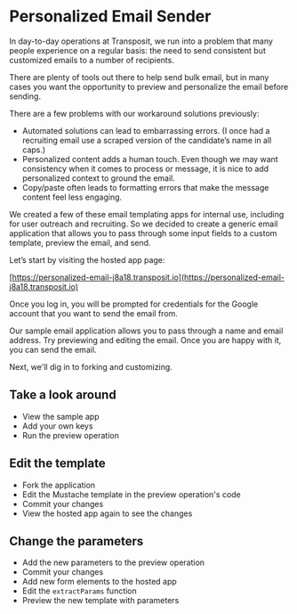 # Personalized Email Sender

In day-to-day operations at Transposit, we run into a problem that many people experience on a regular basis: the need to send consistent but customized emails to a number of recipients.

There are plenty of tools out there to help send bulk email, but in many cases you want the opportunity to preview and personalize the email before sending. 

There are a few problems with our workaround solutions previously:
  
  * Automated solutions can lead to embarrassing errors. (I once had a recruiting email use a scraped version of the candidate’s name in all caps.)
  * Personalized content adds a human touch. Even though we may want consistency when it comes to process or message, it is nice to add personalized context to ground the email.
  * Copy/paste often leads to formatting errors that make the message content feel less engaging.

We created a few of these email templating apps for internal use, including  for user outreach and recruiting. So we decided to create a generic email application that allows you to pass through some input fields to a custom template, preview the email, and send.

Let’s start by visiting the hosted app page:

[https://personalized-email-j8a18.transposit.io](https://personalized-email-j8a18.transposit.io)

Once you log in, you will be prompted for credentials for the Google account that you want to send the email from.

Our sample email application allows you to pass through a name and email address. Try previewing and editing the email. Once you are happy with it, you can send the email.

Next, we'll dig in to forking and customizing.

## Take a look around

 * View the sample app
 * Add your own keys
 * Run the preview operation

## Edit the template

  * Fork the application
  * Edit the Mustache template in the preview operation's code
  * Commit your changes
  * View the hosted app again to see the changes

## Change the parameters

  * Add the new parameters to the preview operation
  * Commit your changes
  * Add new form elements to the hosted app
  * Edit the `extractParams` function
  * Preview the new template with parameters

